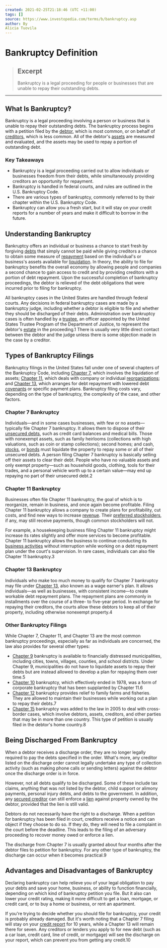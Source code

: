 ```yaml
---
created: 2021-02-25T21:18:46 (UTC +11:00)
tags: []
source: https://www.investopedia.com/terms/b/bankruptcy.asp
author: By
Alicia Tuovila
---
```


# Bankruptcy Definition

> ## Excerpt
> Bankruptcy is a legal proceeding for people or businesses that are unable to repay their outstanding debts.

---
## What Is Bankruptcy?

Bankruptcy is a legal proceeding involving a person or business that is unable to repay their outstanding debts. The bankruptcy process begins with a petition filed by the [debtor](https://www.investopedia.com/terms/d/debtor.asp), which is most common, or on behalf of [creditors](https://www.investopedia.com/terms/c/creditor.asp), which is less common. All of the debtor's [assets](https://www.investopedia.com/terms/a/asset.asp) are measured and evaluated, and the assets may be used to repay a portion of outstanding debt.

### Key Takeaways

-   Bankruptcy is a legal proceeding carried out to allow individuals or businesses freedom from their debts, while simultaneously providing creditors an opportunity for repayment.
-   Bankruptcy is handled in federal courts, and rules are outlined in the U.S. Bankruptcy Code.
-   There are various types of bankruptcy, commonly referred to by their chapter within the U.S. Bankruptcy Code.
-   Bankruptcy can allow you a fresh start, but it will stay on your credit reports for a number of years and make it difficult to borrow in the future.

## Understanding Bankruptcy

Bankruptcy offers an individual or business a chance to start fresh by forgiving [debts](https://www.investopedia.com/terms/d/debt.asp) that simply cannot be paid while giving creditors a chance to obtain some measure of [repayment](https://www.investopedia.com/terms/r/repayment.asp) based on the individual's or business's assets available for [liquidation](https://www.investopedia.com/terms/l/liquidation.asp). In theory, the ability to file for bankruptcy benefits the overall economy by allowing people and companies a second chance to gain access to credit and by providing creditors with a portion of debt repayment. Upon the successful completion of bankruptcy proceedings, the debtor is relieved of the debt obligations that were incurred prior to filing for bankruptcy.

All bankruptcy cases in the United States are handled through federal courts. Any decisions in federal bankruptcy cases are made by a bankruptcy judge, including whether a debtor is eligible to file and whether they should be discharged of their debts. Administration over bankruptcy cases is often handled by a [trustee](https://www.investopedia.com/terms/b/bankruptcy-trustee.asp), an officer appointed by the United States Trustee Program of the Department of Justice, to represent the debtor's [estate](https://www.investopedia.com/terms/e/estate.asp) in the proceeding.1 There is usually very little direct contact between the debtor and the judge unless there is some objection made in the case by a creditor.

## Types of Bankruptcy Filings

Bankruptcy filings in the United States fall under one of several chapters of the Bankruptcy Code, including [Chapter 7](https://www.investopedia.com/terms/c/chapter7.asp), which involves the liquidation of assets; [Chapter 11](https://www.investopedia.com/terms/c/chapter11.asp), which deals with company or individual [reorganizations](https://www.investopedia.com/terms/r/reorganization.asp); and [Chapter 13](https://www.investopedia.com/terms/c/chapter13.asp), which arranges for debt repayment with lowered debt [covenants](https://www.investopedia.com/terms/c/covenant.asp) or specific payment plans. Bankruptcy filing costs vary, depending on the type of bankruptcy, the complexity of the case, and other factors.

### Chapter 7 Bankruptcy

Individuals—and in some cases businesses, with few or no assets—typically file Chapter 7 bankruptcy. It allows them to dispose of their [unsecured debts](https://www.investopedia.com/terms/u/unsecureddebt.asp), such as credit card balances and medical bills. Those with nonexempt assets, such as family heirlooms (collections with high valuations, such as coin or stamp collections); second homes; and cash, [stocks](https://www.investopedia.com/terms/s/stock.asp), or [bonds](https://www.investopedia.com/terms/b/bond.asp) must liquidate the property to repay some or all of their unsecured debts. A person filing Chapter 7 bankruptcy is basically selling off their assets to clear their debt. People who have no valuable assets and only exempt property—such as household goods, clothing, tools for their trades, and a personal vehicle worth up to a certain value—may end up repaying no part of their unsecured debt.2

### Chapter 11 Bankruptcy

Businesses often file Chapter 11 bankruptcy, the goal of which is to reorganize, remain in business, and once again become profitable. Filing Chapter 11 bankruptcy allows a company to create plans for profitability, cut costs, and find new ways to increase [revenue](https://www.investopedia.com/terms/r/revenue.asp). Their [preferred stockholders](https://www.investopedia.com/articles/fundamental-analysis/11/valuation-prefered-stock.asp), if any, may still receive payments, though common stockholders will not.

For example, a housekeeping business filing Chapter 11 bankruptcy might increase its rates slightly and offer more services to become profitable. Chapter 11 bankruptcy allows the business to continue conducting its [business activities](https://www.investopedia.com/terms/b/business-activities.asp) without interruption while working on a debt repayment plan under the court's supervision. In rare cases, individuals can also file Chapter 11 bankruptcy.3

### Chapter 13 Bankruptcy

Individuals who make too much money to qualify for Chapter 7 bankruptcy may file under [Chapter 13](https://www.investopedia.com/ask/answers/061815/what-are-differences-between-chapter-11-and-chapter-13-bankruptcy.asp), also known as a wage earner's plan. It allows individuals—as well as businesses, with consistent income—to create workable debt repayment plans. The repayment plans are commonly in installments over the course of a three- to five-year period. In exchange for repaying their creditors, the courts allow these debtors to keep all of their property, including otherwise nonexempt property.4

### Other Bankruptcy Filings

While Chapter 7, Chapter 11, and Chapter 13 are the most common bankruptcy proceedings, especially as far as individuals are concerned, the law also provides for several other types:

-   [Chapter 9](https://www.investopedia.com/terms/c/chapter9.asp) bankruptcy is available to financially distressed municipalities, including cities, towns, villages, counties, and school districts. Under Chapter 9, municipalities do not have to liquidate assets to repay their debts but are instead allowed to develop a plan for repaying them over time.5
-   [Chapter 10](https://www.investopedia.com/terms/c/chapter10.asp) bankruptcy, which effectively ended in 1978, was a form of corporate bankruptcy that has been supplanted by Chapter 11.6
-   [Chapter 12](https://www.investopedia.com/terms/c/chapter12.asp) bankruptcy provides relief to family farms and fisheries. They are allowed to maintain their businesses while working out a plan to repay their debts.7
-   [Chapter 15](https://www.investopedia.com/terms/c/chapter-15.asp) bankruptcy was added to the law in 2005 to deal with cross-border cases, which involve debtors, assets, creditors, and other parties that may be in more than one country. This type of petition is usually filed in the debtor's home country.8

## Being Discharged From Bankruptcy

When a debtor receives a discharge order, they are no longer legally required to pay the debts specified in the order. What's more, any creditor listed on the discharge order cannot legally undertake any type of collection activity (such as making phone calls or sending letters) against the debtor once the discharge order is in force.

However, not all debts qualify to be discharged. Some of these include tax claims, anything that was not listed by the debtor, child support or alimony payments, personal injury debts, and debts to the government. In addition, any [secured creditor](https://www.investopedia.com/terms/s/secured-creditor.asp) can still enforce a [lien](https://www.investopedia.com/terms/l/lien.asp) against property owned by the debtor, provided that the lien is still valid.

Debtors do not necessarily have the right to a discharge. When a petition for bankruptcy has been filed in court, creditors receive a notice and can object if they choose to do so. If they do, they will need to file a complaint in the court before the deadline. This leads to the filing of an adversary proceeding to recover money owed or enforce a lien.

The discharge from Chapter 7 is usually granted about four months after the debtor files to petition for bankruptcy. For any other type of bankruptcy, the discharge can occur when it becomes practical.9

## Advantages and Disadvantages of Bankruptcy

Declaring bankruptcy can help relieve you of your legal obligation to pay your debts and save your home, business, or ability to function financially, depending on which kind of bankruptcy petition you file. But it also can lower your credit rating, making it more difficult to get a loan, mortgage, or credit card, or to buy a home or business, or rent an apartment.

If you're trying to decide whether you should file for bankruptcy, your credit is probably already damaged. But it's worth noting that a Chapter 7 filing will stay on your [credit report](https://www.investopedia.com/terms/c/creditreport.asp) for 10 years, while a Chapter 13 will remain there for seven. Any creditors or lenders you apply to for new debt (such as a car loan, credit card, line of credit, or mortgage) will see the discharge on your report, which can prevent you from getting any credit.10
